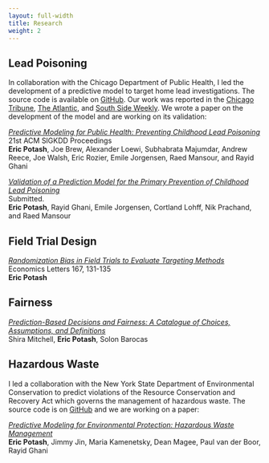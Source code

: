 ```yaml
---
layout: full-width
title: Research
weight: 2
---
```

## Lead Poisoning
In collaboration with the Chicago Department of Public Health, I led the development of a predictive model to target home lead investigations. The source code is available on [GitHub](htts://github.com/chicago/lead-model). Our work was reported in the [Chicago Tribune](http://www.chicagotribune.com/news/ct-big-data-police-misconduct-met-20160816-story.html), [The Atlantic](https://www.theatlantic.com/technology/archive/2016/01/predictive-policing-food-poisoning/423126/), and [South Side Weekly](http://southsideweekly.com/living-with-lead/). We wrote a paper on the development of the model and are working on its validation:

*[Predictive Modeling for Public Health: Preventing Childhood Lead Poisoning]({{site.baseurl}}/assets/pdf/lead_kdd.pdf)*<br/>
21st ACM SIGKDD Proceedings<br/>
**Eric Potash**, Joe Brew, Alexander Loewi, Subhabrata Majumdar, Andrew Reece, Joe Walsh, Eric Rozier, Emile Jorgensen, Raed Mansour, and Rayid Ghani

*[Validation of a Prediction Model for the Primary Prevention of Childhood Lead Poisoning]()*<br/>
Submitted.<br/>
**Eric Potash**, Rayid Ghani, Emile Jorgensen, Cortland Lohff, Nik Prachand, and Raed Mansour

## Field Trial Design
*[Randomization Bias in Field Trials to Evaluate Targeting Methods](https://www.sciencedirect.com/science/article/pii/S0165176518301034)*<br/>
Economics Letters 167, 131-135<br/>
**Eric Potash**

## Fairness
*[Prediction-Based Decisions and Fairness: A Catalogue of Choices, Assumptions, and Definitions](https://arxiv.org/abs/1811.07867)*<br/>
Shira Mitchell, **Eric Potash**, Solon Barocas


## Hazardous Waste
I led a collaboration with the New York State Department of Environmental Conservation to predict violations of the Resource Conservation and Recovery Act which governs the management of hazardous waste. The source code is on [GitHub](https://github.com/dssg/rcra) and we are working on a paper:

*[Predictive Modeling for Environmental Protection: Hazardous Waste Management]({{site.baseurl}}/assets/pdf/rcra_preprint.pdf)*<br/>
**Eric Potash**, Jimmy Jin, Maria Kamenetsky, Dean Magee, Paul van der Boor, Rayid Ghani

